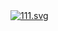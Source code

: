<a href="https://github.com/iTsingchen/leetcode">
<img alt="111.svg" src="https://pic.stackoverflow.wiki/uploadImages/123/127/43/226/2022/01/24/13/30/c3eaecd9-989a-4a5a-897f-6c99e53d2eab.svg">
</a>
